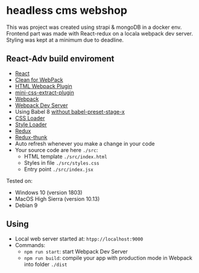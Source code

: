 
# headless cms webshop
This was project was created using strapi & mongoDB in a docker env. Frontend part was made with React-redux on a locala webpack dev server. Styling was kept at a minimum due to deadline.


## React-Adv build enviroment
* [React](https://reactjs.org/)
* [Clean for WebPack](https://github.com/johnagan/clean-webpack-plugin)
* [HTML Webpack Plugin](https://github.com/jantimon/html-webpack-plugin)
* [mini-css-extract-plugin](https://github.com/webpack-contrib/mini-css-extract-plugin)
* [Webpack](https://webpack.js.org/concepts/)
* [Webpack Dev Server](https://webpack.js.org/configuration/dev-server/)
* Using Babel 8 [without babel-preset-stage-x](https://babeljs.io/blog/2018/07/27/removing-babels-stage-presets)
* [CSS Loader](https://github.com/webpack-contrib/css-loader)
* [Style Loader](https://github.com/webpack-contrib/style-loader)
* [Redux](https://redux.js.org/)
* [Redux-thunk](https://github.com/reduxjs/redux-thunk)
* Auto refresh whenever you make a change in your code
* Your source code are here `./src`:
   * HTML template `./src/index.html`
   * Styles in file `./src/styles.css`
   * Entry point `./src/index.jsx`

Tested on:
* Windows 10 (version 1803)
* MacOS High Sierra (version 10.13)
* Debian 9

## Using
* Local web server started at: `htpp://localhost:9000`
* Commands:
    * `npm run start`: start Webpack Dev Server
    * `npm run build`: compile your app with production mode in Webpack into folder `./dist`

